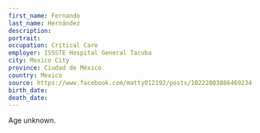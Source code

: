 ```yaml
---
first_name: Fernando
last_name: Hernández
description: 
portrait: 
occupation: Critical Care
employer: ISSSTE Hospital General Tacuba
city: Mexico City
province: Ciudad de México
country: Mexico
source: https://www.facebook.com/matty012192/posts/10222003886469234
birth_date: 
death_date: 
---
```


Age unknown.